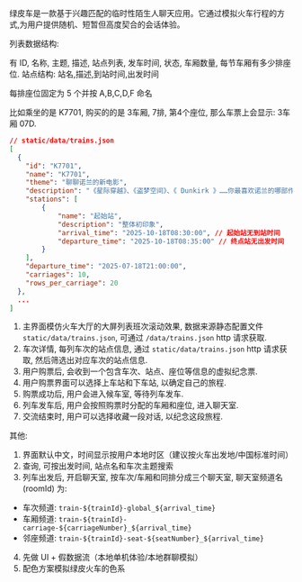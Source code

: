 绿皮车是一款基于兴趣匹配的临时性陌生人聊天应用。它通过模拟火车行程的方式,为用户提供随机、短暂但高度契合的会话体验。

列表数据结构:

有 ID, 名称, 主题, 描述, 站点列表, 发车时间, 状态, 车厢数量, 每节车厢有多少排座位.
站点结构: 站名,描述,到站时间,出发时间

每排座位固定为 5 个并按 A,B,C,D,F 命名

比如乘坐的是 K7701, 购买的的是 3车厢, 7排, 第4个座位, 那么车票上会显示: 3车厢 07D.

```json
// static/data/trains.json
[
  {
    "id": "K7701",
    "name": "K7701",
    "theme": "聊聊诺兰的新电影",
    "description": "《星际穿越》、《盗梦空间》、《 Dunkirk 》……你最喜欢诺兰的哪部作品？",
    "stations": [
        {
            "name": "起始站",
            "description": "整体初印象",
            "arrival_time": "2025-10-18T08:30:00", // 起始站无到站时间
            "departure_time": "2025-10-18T08:35:00" // 终点站无出发时间
        }
    ],
    "departure_time": "2025-07-18T21:00:00",
    "carriages": 10,
    "rows_per_carriage": 20
  },
  ...
]
```

1) 主界面模仿火车大厅的大屏列表班次滚动效果, 数据来源静态配置文件 `static/data/trains.json`, 可通过 `/data/trains.json` http 请求获取.
2) 车次详情, 每列车次的站点信息, 通过 `static/data/trains.json` http 请求获取, 然后筛选出对应车次的站点信息.
3) 用户购票后, 会收到一个包含车次、站点、座位等信息的虚拟纪念票.
4) 用户购票界面可以选择上车站和下车站, 以确定自己的旅程.
5) 购票成功后, 用户会进入候车室, 等待列车发车.
6) 列车发车后, 用户会按照购票时分配的车厢和座位, 进入聊天室.
7) 交流结束时, 用户可以选择收藏一段对话, 以纪念这段旅程.

其他:

1) 界面默认中文，时间显示按用户本地时区（建议按火车出发地/中国标准时间）
2) 查询, 可按出发时间, 站点名和车次主题搜索
3) 列车出发后, 开启聊天室, 按车次/车厢和同排分成三个聊天室, 聊天室频道名 (roomId) 为: 
  - 车次频道: `train-${trainId}-global_${arrival_time}`
  - 车厢频道: `train-${trainId}-carriage-${carriageNumber}_${arrival_time}`
  - 邻座频道: `train-${trainId}-seat-${seatNumber}_${arrival_time}`
4) 先做 UI + 假数据流（本地单机体验/本地群聊模拟）
5) 配色方案模拟绿皮火车的色系